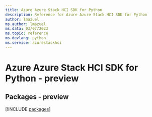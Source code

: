 ```yaml
---
title: Azure Azure Stack HCI SDK for Python
description: Reference for Azure Azure Stack HCI SDK for Python
author: lmazuel
ms.author: lmazuel
ms.data: 03/07/2023
ms.topic: reference
ms.devlang: python
ms.service: azurestackhci
---
```

# Azure Azure Stack HCI SDK for Python - preview
## Packages - preview
[!INCLUDE [packages](azure-stack-hci-index.md)]